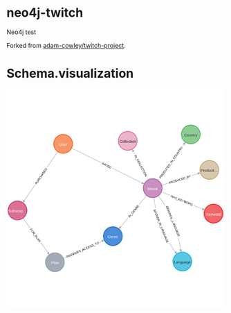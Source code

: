 # neo4j-twitch
Neo4j test

Forked from [adam-cowley/twitch-project](https://github.com/adam-cowley/twitch-project).

# Schema.visualization

![Schema](images/graph.png)

